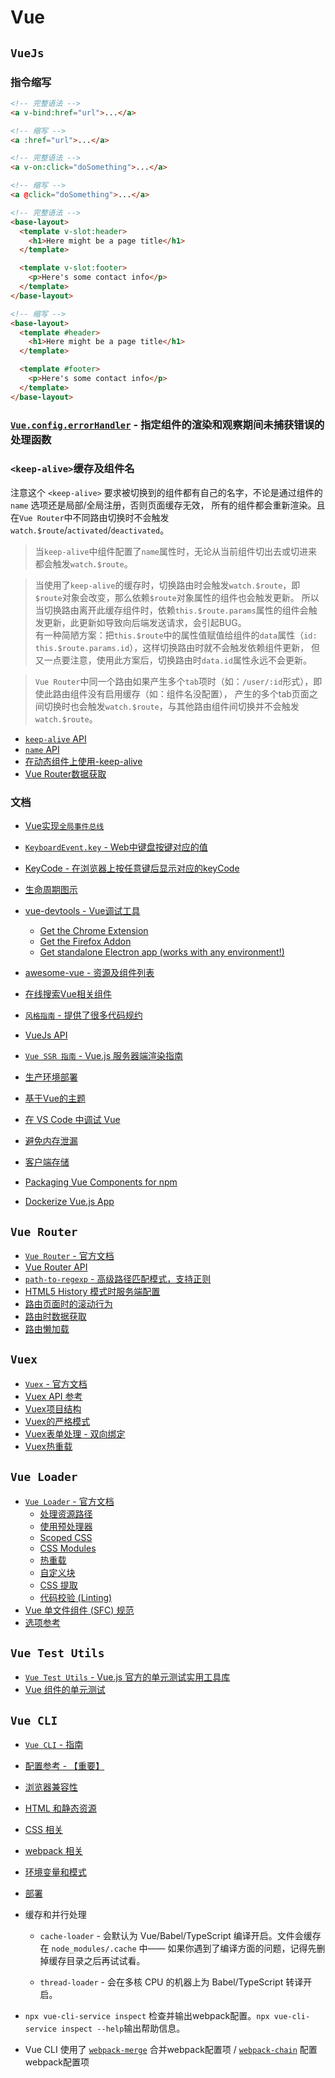 # Vue

## `VueJs`

### 指令缩写

```html
<!-- 完整语法 -->
<a v-bind:href="url">...</a>

<!-- 缩写 -->
<a :href="url">...</a>
```

```html
<!-- 完整语法 -->
<a v-on:click="doSomething">...</a>

<!-- 缩写 -->
<a @click="doSomething">...</a>
```

```html
<!-- 完整语法 -->
<base-layout>
  <template v-slot:header>
    <h1>Here might be a page title</h1>
  </template>

  <template v-slot:footer>
    <p>Here's some contact info</p>
  </template>
</base-layout>

<!-- 缩写 -->
<base-layout>
  <template #header>
    <h1>Here might be a page title</h1>
  </template>

  <template #footer>
    <p>Here's some contact info</p>
  </template>
</base-layout>
```

### [`Vue.config.errorHandler`](https://cn.vuejs.org/v2/api/#errorHandler) - 指定组件的渲染和观察期间未捕获错误的处理函数

### `<keep-alive>`缓存及组件名

注意这个 `<keep-alive>` 要求被切换到的组件都有自己的名字，不论是通过组件的 `name` 选项还是局部/全局注册，否则页面缓存无效，
所有的组件都会重新渲染。且在`Vue Router`中不同路由切换时不会触发 `watch.$route`/`activated`/`deactivated`。

> 当`keep-alive`中组件配置了`name`属性时，无论从当前组件切出去或切进来都会触发`watch.$route`。

> 当使用了`keep-alive`的缓存时，切换路由时会触发`watch.$route`，即`$route`对象会改变，那么依赖`$route`对象属性的组件也会触发更新。
所以当切换路由离开此缓存组件时，依赖`this.$route.params`属性的组件会触发更新，此更新如导致向后端发送请求，会引起BUG。  
有一种简陋方案：把`this.$route`中的属性值赋值给组件的`data`属性（`id: this.$route.params.id`），这样切换路由时就不会触发依赖组件更新，
但又一点要注意，使用此方案后，切换路由时`data.id`属性永远不会更新。

> `Vue Router`中同一个路由如果产生多个`tab`项时（如：`/user/:id`形式），即使此路由组件没有启用缓存（如：组件名没配置），
产生的多个tab页面之间切换时也会触发`watch.$route`，与其他路由组件间切换并不会触发`watch.$route`。

* [`keep-alive` API](https://cn.vuejs.org/v2/api/#keep-alive)
* [`name` API](https://cn.vuejs.org/v2/api/#name)
* [在动态组件上使用-keep-alive](https://cn.vuejs.org/v2/guide/components-dynamic-async.html#%E5%9C%A8%E5%8A%A8%E6%80%81%E7%BB%84%E4%BB%B6%E4%B8%8A%E4%BD%BF%E7%94%A8-keep-alive)
* [Vue Router数据获取](https://router.vuejs.org/zh/guide/advanced/data-fetching.html)

### 文档

* [Vue实现`全局事件总线`](https://cn.vuejs.org/v2/guide/migration.html#dispatch-%E5%92%8C-broadcast-%E6%9B%BF%E6%8D%A2)

* [`KeyboardEvent.key` - Web中键盘按键对应的值](https://developer.mozilla.org/en-US/docs/Web/API/KeyboardEvent/key/Key_Values)
* [KeyCode - 在浏览器上按任意键后显示对应的keyCode](http://keycode.info/)

* [生命周期图示](https://cn.vuejs.org/v2/guide/instance.html#%E7%94%9F%E5%91%BD%E5%91%A8%E6%9C%9F%E5%9B%BE%E7%A4%BA)

* [vue-devtools - Vue调试工具](https://github.com/vuejs/vue-devtools)
    * [Get the Chrome Extension](https://chrome.google.com/webstore/detail/vuejs-devtools/nhdogjmejiglipccpnnnanhbledajbpd)
    * [Get the Firefox Addon](https://addons.mozilla.org/en-US/firefox/addon/vue-js-devtools/)
    * [Get standalone Electron app (works with any environment!)](https://github.com/vuejs/vue-devtools/blob/master/shells/electron/README.md)

* [awesome-vue - 资源及组件列表](https://github.com/vuejs/awesome-vue)
* [在线搜索Vue相关组件](https://awesomejs.dev/for/vue/)

* [`风格指南` - 提供了很多代码规约](https://cn.vuejs.org/v2/style-guide/)
* [VueJs API](https://cn.vuejs.org/v2/api/)
* [`Vue SSR 指南` - Vue.js 服务器端渲染指南](https://ssr.vuejs.org/zh/)

* [生产环境部署](https://cn.vuejs.org/v2/guide/deployment.html)

* [基于Vue的主题](https://cn.vuejs.org/v2/examples/themes.html)
* [在 VS Code 中调试 Vue](https://cn.vuejs.org/v2/cookbook/debugging-in-vscode.html)
* [避免内存泄漏](https://cn.vuejs.org/v2/cookbook/avoiding-memory-leaks.html)
* [客户端存储](https://cn.vuejs.org/v2/cookbook/client-side-storage.html)
* [Packaging Vue Components for npm](https://cn.vuejs.org/v2/cookbook/packaging-sfc-for-npm.html)
* [Dockerize Vue.js App](https://cn.vuejs.org/v2/cookbook/dockerize-vuejs-app.html)



## `Vue Router`

* [`Vue Router` - 官方文档](https://router.vuejs.org/zh/)
* [Vue Router API](https://router.vuejs.org/zh/api/)
* [`path-to-regexp` - 高级路径匹配模式，支持正则](https://github.com/pillarjs/path-to-regexp)
* [HTML5 History 模式时服务端配置](https://router.vuejs.org/zh/guide/essentials/history-mode.html)
* [路由页面时的滚动行为](https://router.vuejs.org/zh/guide/advanced/scroll-behavior.html)
* [路由时数据获取](https://router.vuejs.org/zh/guide/advanced/data-fetching.html)
* [路由懒加载](https://router.vuejs.org/zh/guide/advanced/lazy-loading.html)

## `Vuex`

* [`Vuex` - 官方文档](https://vuex.vuejs.org/zh/)
* [Vuex API 参考](https://vuex.vuejs.org/zh/api/)
* [Vuex项目结构](https://vuex.vuejs.org/zh/guide/structure.html)
* [Vuex的严格模式](https://vuex.vuejs.org/zh/guide/strict.html)
* [Vuex表单处理 - 双向绑定](https://vuex.vuejs.org/zh/guide/forms.html)
* [Vuex热重载](https://vuex.vuejs.org/zh/guide/hot-reload.html)


## `Vue Loader`

* [`Vue Loader` - 官方文档](https://vue-loader.vuejs.org/zh/)
    * [处理资源路径](https://vue-loader.vuejs.org/zh/guide/asset-url.html)
    * [使用预处理器](https://vue-loader.vuejs.org/zh/guide/pre-processors.html)
    * [Scoped CSS](https://vue-loader.vuejs.org/zh/guide/scoped-css.html)
    * [CSS Modules](https://vue-loader.vuejs.org/zh/guide/css-modules.html)
    * [热重载](https://vue-loader.vuejs.org/zh/guide/hot-reload.html)
    * [自定义块](https://vue-loader.vuejs.org/zh/guide/custom-blocks.html)
    * [CSS 提取](https://vue-loader.vuejs.org/zh/guide/extract-css.html)
    * [代码校验 (Linting)](https://vue-loader.vuejs.org/zh/guide/linting.html)
* [Vue 单文件组件 (SFC) 规范](https://vue-loader.vuejs.org/zh/spec.html)
* [选项参考](https://vue-loader.vuejs.org/zh/options.html)


## `Vue Test Utils`

* [`Vue Test Utils` - Vue.js 官方的单元测试实用工具库](https://vue-test-utils.vuejs.org/zh/)
* [Vue 组件的单元测试](https://cn.vuejs.org/v2/cookbook/unit-testing-vue-components.html)


## `Vue CLI`

* [`Vue CLI` - 指南](https://cli.vuejs.org/zh/guide/)
* [配置参考 - 【重要】](https://cli.vuejs.org/zh/config/)

* [浏览器兼容性](https://cli.vuejs.org/zh/guide/browser-compatibility.html)
* [HTML 和静态资源](https://cli.vuejs.org/zh/guide/html-and-static-assets.html)
* [CSS 相关](https://cli.vuejs.org/zh/guide/css.html)
* [webpack 相关](https://cli.vuejs.org/zh/guide/webpack.html)
* [环境变量和模式](https://cli.vuejs.org/zh/guide/mode-and-env.html)
* [部署](https://cli.vuejs.org/zh/guide/deployment.html)

* 缓存和并行处理
    
    * `cache-loader` - 会默认为 Vue/Babel/TypeScript 编译开启。文件会缓存在 `node_modules/.cache` 中——
    如果你遇到了编译方面的问题，记得先删掉缓存目录之后再试试看。
    
    * `thread-loader` - 会在多核 CPU 的机器上为 Babel/TypeScript 转译开启。

* `npx vue-cli-service inspect` 检查并输出webpack配置。`npx vue-cli-service inspect --help`输出帮助信息。

* Vue CLI 使用了 [`webpack-merge`](https://github.com/survivejs/webpack-merge) 合并webpack配置项 / 
[`webpack-chain`](https://github.com/neutrinojs/webpack-chain) 配置webpack配置项
